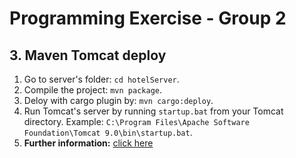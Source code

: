 # Programming Exercise - Group 2
## 3. Maven Tomcat deploy
1. Go to server's folder: `cd hotelServer`.
2. Compile the project: `mvn package`.
3. Deloy with cargo plugin by: `mvn cargo:deploy`.
4. Run Tomcat's server by running `startup.bat` from your Tomcat directory. Example: `C:\Program Files\Apache Software Foundation\Tomcat 9.0\bin\startup.bat`.
5. __Further information:__ [click here](https://www.baeldung.com/tomcat-deploy-war)
